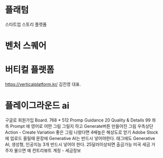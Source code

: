 # 플래텀
스타트업 스토리 플랫폼

# 벤처 스퀘어

# 버티컬 플랫폼
https://verticalplatform.kr/
김진영 대표. 


# 플레이그라운드 ai
구글로 회원가입
Board.  768 * 512
Promp Guidance 20
Quality & Details 99
좌측 Prompt 에 영어로 어떤 그림 그릴지
하고 Generate버튼
만들어진 그림 우측상단 Action - Create Variation
좋은 그림 나왔다면 4배높은 해상도로 얻기
Adobe Stock에 업로드
올릴때 문장에 Generative AI는 반드시 넣어야한다.
태그에도 Generative AI, 생성형, 인공지능 3개 반드시 넣어야 한다.
25달러이상되면 출금가능
미국 세금 거주자 물으면 예
컨트리뷰트 계정 - 세금정보